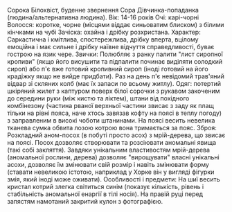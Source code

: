 Сорока Білохвіст, буденне звернення Сора
Дівчинка-попаданка (людина/альтернативна людина).
Вік: 14-16 років
Очі: карі-чорні
Волосся: коротке, чорне (місцями віддає синьоватим блиском) з білими кінчками на чубі Зачіска: охайна і дрібку розхристана.
Характер: Саркастична і кмітлива, спостережлива, дрібку вперта, вцілому емоційна і має сильне і дрібку наївне відчуття справедливості, буває гострою на язик чере.
Звички: Полюбляє з ранку палити "лист сиропної кропиви" (якщо його висушити та підпалити починає виділяти солодкий сироп) або п'є вже готовий кропивний сироп (іноді готовий на його крадіжку якщо не вийде придбати).
Раз на день п'є невідомий трав'яний відвар зі скляних колб (має їх запаси по всьому житлу).
Одяг: потертий шкіряний жилет з каптуром поверх білої сорочки з рукавом закоченим до середини руки (між кистю та ліктем), штани від похідного комбінезону (частина рваної верхньої частини звисає з заду як плащ тільки на рівні пояса, наче хтось завязав кофту на поясі в теплу погоду) з заправленим в високі чоботи штанинами. На поясі весить невелика тканева сумка обвита лозою котрою вона тримається за пояс.
Зброя: Розкладний аном-посох (в побуті просто асох) з мрій-дерева, що звисає на поясі. Посох дозволяє створювати та розсіювати аномальні явища (такі собі закляття). Завдяки унікальним властивостям мрій-дерева (аномальної рослини, дерева) дозволяє "вирощувати" власні унікальні асохи, дозволяє їм змінювати свій розмір і навіть змінювати форму (ставати невеликою істотою, наприклад у Хорке він у вигляді фігурки змія, який іноді може оживати).
Особливості і предмети: На шиї весить кристал котрий злегка світиться синім (показує кількість, рівень і стабільність аномальної енаргії в тілі носія). На правій руці перед запястям намотаний закритий кулон з фотографією.